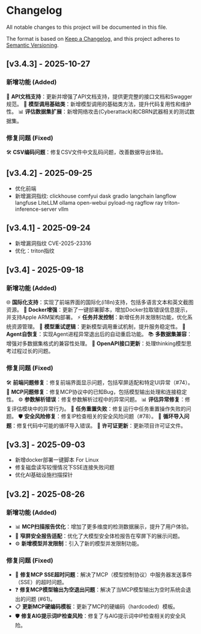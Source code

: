 # Changelog

All notable changes to this project will be documented in this file.

The format is based on [Keep a Changelog](https://keepachangelog.com/en/1.1.0/),
and this project adheres to [Semantic Versioning](https://semver.org/spec/v2.0.0.html).

## [v3.4.3] - 2025-10-27
### 新增功能 (Added)
🔧 **API文档支持**：更新并增强了API文档支持，提供更完整的接口文档和Swagger规范。
🤖 **模型调用基础类**：新增模型调用的基础类方法，提升代码复用性和维护性。
📊 **评估数据集扩展**：新增网络攻击(Cyberattack)和CBRN武器相关的测试数据集。

### 修复问题 (Fixed)
🛠️ **CSV编码问题**：修复CSV文件中文乱码问题，改善数据导出体验。

## [v3.4.2] - 2025-09-25
- 优化前端
- 新增漏洞指纹:
clickhouse
comfyui
dask
gradio
langchain
langflow
langfuse
LiteLLM
ollama
open-webui
pyload-ng
ragflow
ray
triton-inference-server
vllm


## [v3.4.1] - 2025-09-24
- 新增漏洞指纹 CVE-2025-23316
- 优化：triton指纹

## [v3.4] - 2025-09-18
### 新增功能 (Added)
🌐 **国际化支持**：实现了前端界面的国际化(i18n)支持，包括多语言文本和英文截图资源。
🐳 **Docker增强**：更新了一键部署脚本，增加Docker拉取错误信息提示，并支持Apple ARM架构部署。
⚡ **任务并发控制**：新增任务并发限制功能，优化系统资源管理。
🔄 **模型重试逻辑**：更新模型调用重试机制，提升服务稳定性。
🤖 **Agent自恢复**：实现Agent进程异常退出后的自动重启功能。
📚 **多数据集兼容**：增强对多数据集格式的兼容性处理。
🔌 **OpenAPI接口更新**：处理thinking模型思考过程过长的问题。

### 修复问题 (Fixed)
🛠️ **前端问题修复**：修复前端界面显示问题，包括窄屏适配和特定UI异常（#74）。
🔧 **MCP问题修复**：修复MCP协议中的已知Bug，包括模型输出处理和连接稳定性。
⚙️ **参数解析错误**：修复参数解析过程中的异常问题。
📊 **评估异常修复**：修复评估模块中的异常行为。
🔄 **任务重置失败**：修复运行中任务重置操作失败的问题。
🛡️ **安全风险修复**：修复IP检查相关的安全风险问题（#78）。
🔗 **循环导入问题**：修复代码中可能的循环导入错误。
📝 **许可证更新**：更新项目许可证文件。

## [v3.3] - 2025-09-03
- 新增docker部署一键脚本 For Linux
- 修复磁盘读写较慢情况下SSE连接失败问题
- 优化AI基础设施扫描探针

## [v3.2] - 2025-08-26

### 新增功能 (Added)

- 📊 **MCP扫描报告优化**：增加了更多维度的检测数据展示，提升了用户体验。
- 📱 **窄屏安全报告适配**：优化了大模型安全体检报告在窄屏下的展示问题。
- ⚙️ **新增模型并发限制**：引入了新的模型并发限制功能。

### 修复问题 (Fixed)

- 🔌 **修复MCP SSE超时问题**：解决了MCP（模型控制协议）中服务器发送事件（SSE）的超时问题。
- ❓ **修复MCP模型输出为空退出问题**：解决了当MCP模型输出为空时系统会退出的问题 (#61)。
- 📋 **更新MCP硬编码模板**：更新了MCP的硬编码（hardcoded）模板。
- 🛡️ **修复AIG提示词IP检查风险**：修复了与AIG提示词中IP检查相关的安全风险。
